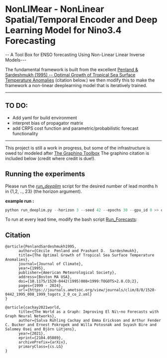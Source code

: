 # NonLIMear - NonLinear Spatial/Temporal Encoder and Deep Learning Model for Nino3.4 Forecasting

--  A Tool Box for ENSO forecasting Using Non-Linear Linear Inverse Models---


The fundamental framework is built from the excellent [Penland & Sardeshmukh (1995) -- Optimal Growth of Tropical Sea Surface Temperature Anomalies](https://journals.ametsoc.org/view/journals/clim/8/8/1520-0442_1995_008_1999_togots_2_0_co_2.xml) (citation below.) we then modify this to make the framework a non-linear deeplearning model that is iteratively trained. 

***

## TO DO: 
- Add yaml for build environment 
- interpret bias of propagator matrix
- add CRPS cost function and parametric/probabilistic forecast functionality

***
 
This project is still a work in progress, but some of the infrastructure is owed to/ modeled after [The Graphino Toolbox](https://github.com/salvaRC/Graphino)
The graphino citation is included below (credit where credit is due!). 


## Running the experiments
Please run the [*run_deeplim*](run_deeplim.py) script for the desired number of lead months h in {1,2, .., 23} (the horizon argument). 

**example run :** 
```python
python run_deeplim.py --horizon 3 --seed 42 --epochs 30 --gpu_id 0 >> out_epochs30.txt & 
```

To run at every lead time, modify the bash script [Run_Forecasts](Run_Forecasts.sh):


## Citation

    @article{PenlandSardeshmukh1995,
          author={Cécile  Penland and Prashant D.  Sardeshmukh},
          title={The Optimal Growth of Tropical Sea Surface Temperature Anomalies},
          journal={Journal of Climate},
          year={1995},
          publisher={American Meteorological Society},
          address={Boston MA USA},
          doi={10.1175/1520-0442(1995)008<1999:TOGOTS>2.0.CO;2},
          pages={1999 - 2024},
          url={https://journals.ametsoc.org/view/journals/clim/8/8/1520-0442_1995_008_1999_togots_2_0_co_2.xml}
    }

    @article{cachay2021world,
          title={The World as a Graph: Improving El Ni\~no Forecasts with Graph Neural Networks}, 
          author={Salva Rühling Cachay and Emma Erickson and Arthur Fender C. Bucker and Ernest Pokropek and Willa Potosnak and Suyash Bire and Salomey Osei and Björn Lütjens},
          year={2021},
          eprint={2104.05089},
          archivePrefix={arXiv},
          primaryClass={cs.LG}
    }